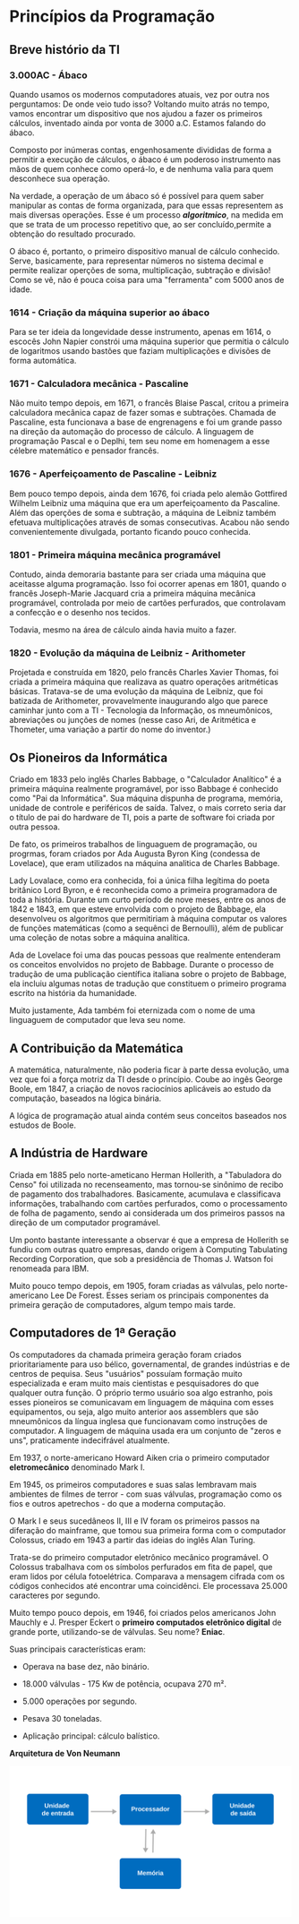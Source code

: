 # Princípios da Programação

## Breve histório da TI

### 3.000AC - Ábaco

Quando usamos os modernos computadores atuais, vez por outra nos perguntamos: De onde veio tudo isso? Voltando muito atrás no tempo, vamos encontrar um dispositivo que nos ajudou a fazer os primeiros cálculos, inventado ainda por vonta de 3000 a.C. Estamos falando do ábaco.

Composto por inúmeras contas, engenhosamente divididas de forma a permitir a execução de cálculos, o ábaco é um poderoso instrumento nas mãos de quem conhece como operá-lo, e de nenhuma valia para quem desconhece sua operação.

Na verdade, a operação de um ábaco só é possível para quem saber manipular as contas de forma organizada, para que essas representem as mais diversas operações. Esse é um processo ***algoritmico***, na medida em que se trata de um processo repetitivo que, ao ser concluído,permite a obtenção do resultado procurado.

O ábaco é, portanto, o primeiro dispositivo manual de cálculo conhecido. Serve, basicamente, para representar números no sistema decimal e permite realizar operções de soma, multiplicação, subtração e divisão! Como se vê, não é pouca coisa para uma "ferramenta" com 5000 anos de idade.

### 1614 - Criação da máquina superior ao ábaco

Para se ter ideia da longevidade desse instrumento, apenas em 1614, o escocês John Napier constrói uma máquina superior que permitia o cálculo de logaritmos usando bastões que faziam multiplicações e divisões de forma automática.

### 1671 - Calculadora mecânica - Pascaline

Não muito tempo depois, em 1671, o francês Blaise Pascal, critou a primeira calculadora mecânica capaz de fazer somas e subtrações. Chamada de Pascaline, esta funcionava a base de engrenagens e foi um grande passo na direção da automação do processo de cálculo. A linguagem de programação Pascal e o Deplhi, tem seu nome em homenagem a esse célebre matemático e pensador francês.

### 1676 - Aperfeiçoamento de Pascaline - Leibniz

Bem pouco tempo depois, ainda dem 1676, foi criada pelo alemão Gottfired Wilhelm Leibniz uma máquina que era um aperfeiçoamento da Pascaline. Além das operções de soma e subtração, a máquina de Leibniz também efetuava multiplicações através de somas consecutivas. Acabou não sendo convenientemente divulgada, portanto ficando pouco conhecida.

### 1801 - Primeira máquina mecânica programável

Contudo, ainda demoraria bastante para ser criada uma máquina que aceitasse alguma programação. Isso foi ocorrer apenas em 1801, quando o francês Joseph-Marie Jacquard cria a primeira máquina mecânica programável, controlada por meio de cartões perfurados, que controlavam a confecção e o desenho nos tecidos.

Todavia, mesmo na área de cálculo ainda havia muito a fazer.

### 1820 - Evolução da máquina de Leibniz - Arithometer

Projetada e construída em 1820, pelo francês Charles Xavier Thomas, foi criada a primeira máquina que realizava as quatro operações aritméticas básicas. Tratava-se de uma evolução da máquina de Leibniz, que foi batizada de Arithometer, provavelmente inaugurando algo que parece caminhar junto com a TI - Tecnologia da Informação, os mneumônicos, abreviações ou junções de nomes (nesse caso Ari, de Aritmética e Thometer, uma variação a partir do nome do inventor.)


## Os Pioneiros da Informática

Criado em 1833 pelo inglês Charles Babbage, o "Calculador Analítico" é a primeira máquina realmente programável, por isso Babbage é conhecido como "Pai da Informática". Sua máquina dispunha de programa, memória, unidade de controle e periféricos de saída. Talvez, o mais correto seria dar o título de pai do hardware de TI, pois a parte de software foi criada por outra pessoa.

De fato, os primeiros trabalhos de linguaguem de programação, ou progrmas, foram criados por Ada Augusta Byron King (condessa de Lovelace), que eram utilizados na máquina analitica de Charles Babbage.

Lady Lovalace, como era conhecida, foi a única filha legítima do poeta britânico Lord Byron, e é reconhecida como a primeira programadora de toda a história. Durante um curto período de nove meses, entre os anos de 1842 e 1843, em que esteve envolvida com o projeto de Babbage, ela desenvolveu os algoritmos que permitiriam à máquina computar os valores de funções matemáticas (como a sequênci de Bernoulli), além de publicar uma coleção de notas sobre a máquina analítica.

Ada de Lovelace foi uma das poucas pessoas que realmente entenderam os conceitos envolvidos no projeto de Babbage. Durante o processo de tradução de uma publicação científica italiana sobre o projeto de Babbage, ela incluiu algumas notas de tradução que constituem o primeiro programa escrito na história da humanidade.

Muito justamente, Ada também foi eternizada com o nome de uma linguaguem de computador que leva seu nome.

## A Contribuição da Matemática

A matemática, naturalmente, não poderia ficar à parte dessa evolução, uma vez que foi a força motriz da TI desde o princípio. Coube ao ingês George Boole, em 1847, a criação de novos raciocínios aplicáveis ao estudo da computação, baseados na lógica binária.

A lógica de programação atual ainda contém seus conceitos baseados nos estudos de Boole.

## A Indústria de Hardware

Criada em 1885 pelo norte-ameticano Herman Hollerith, a "Tabuladora do Censo" foi utilizada no recenseamento, mas tornou-se sinônimo de recibo de pagamento dos trabalhadores. Basicamente, acumulava e classificava informações, trabalhando com cartões perfurados, como o processamento de folha de pagamento, sendo ai considerada um dos primeiros passos na direção de um computador programável.

Um ponto bastante interessante a observar é que a empresa de Hollerith se fundiu com outras quatro empresas, dando origem à Computing Tabulating Recording Corporation, que sob a presidência de Thomas J. Watson foi renomeada para IBM.

Muito pouco tempo depois, em 1905, foram criadas as válvulas, pelo norte-americano Lee De Forest. Esses seriam os principais componentes da primeira geração de computadores, algum tempo mais tarde.

## Computadores de 1ª Geração

Os computadores da chamada primeira geração foram criados prioritariamente para uso bélico, governamental, de grandes indústrias e de centros de pequisa. Seus "usuários" possuíam formação muito especializada e eram muito mais cientistas e pesquisadores do que qualquer outra função. O próprio termo usuário soa algo estranho, pois esses pioneiros se comunicavam em linguagem de máquina com esses equipamentos, ou seja, algo muito anterior aos assemblers que são mneumônicos da língua inglesa que funcionavam como instruções de computador. A linguagem de máquina usada era um conjunto de "zeros e uns", praticamente indecifrável atualmente.

Em 1937, o norte-americano Howard Aiken cria o primeiro computador **eletromecânico** denominado Mark I.

Em 1945, os primeiros computadores e suas salas lembravam mais ambientes de filmes de terror - com suas válvulas, programação como os fios e outros apetrechos - do que a moderna computação.

O Mark I e seus sucedâneos II, III e IV foram os primeiros passos na diferação do mainframe, que tomou sua primeira forma com o computador Colossus, criado em 1943 a partir das ideias do inglês Alan Turing.

Trata-se do primeiro computador eletrônico mecânico programável. O Colossus trabalhava com os símbolos perfurados em fita de papel, que eram lidos por célula fotoelétrica. Comparava a mensagem cifrada com os códigos conhecidos até encontrar uma coincidênci. Ele processava 25.000 caracteres por segundo.

Muito tempo pouco depois, em 1946, foi criados pelos americanos John Mauchly e J. Presper Eckert o **primeiro computados eletrônico digital** de grande porte, utilizando-se de válvulas. Seu nome? **Eniac**.

Suas principais características eram:

* Operava na base dez, não binário.

* 18.000 válvulas - 175 Kw de potência, ocupava 270 m².

* 5.000 operações por segundo.

* Pesava 30 toneladas.

* Aplicação principal: cálculo balístico.


**Arquitetura de Von Neumann**

![<Arquitetura de Von Neumann](<on-image-arquitetura-von-neumann.svg>)